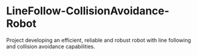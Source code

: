 # LineFollow-CollisionAvoidance-Robot
Project developing an efficient, reliable and robust robot with line following and collision avoidance capabilities.
